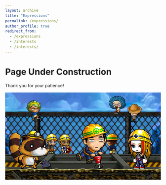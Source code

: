 ```yaml
---
layout: archive
title: "Expressions"
permalink: /expressions/
author_profile: true
redirect_from:
  - /expressions
  - /interests
  - /interests/
---
```


Page Under Construction
======

Thank you for your patience!



![](/images/Construction.jpg)




[//]: # (------)

[//]: # (This section is dedicated to my various interests and hobbies I've picked up throughout my life.)

[//]: # ()
[//]: # ()
[//]: # (<br>Game Development)

[//]: # (======)

[//]: # (------)

[//]: # (Take me back to the days of the sun.)

[//]: # (* Test3)
